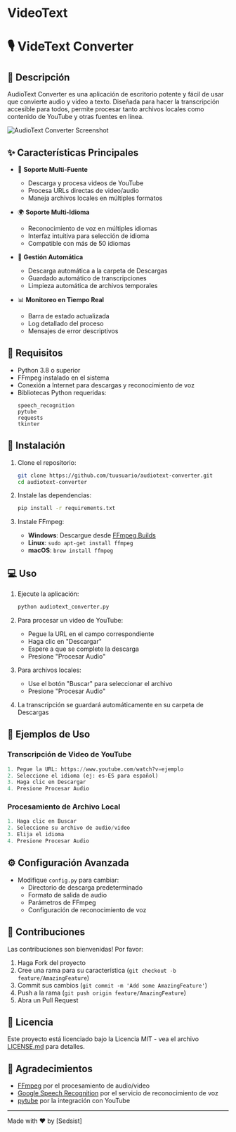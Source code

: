 # VideoText

# 🎙️ VideText Converter

## 📝 Descripción
AudioText Converter es una aplicación de escritorio potente y fácil de usar que convierte audio y video a texto. Diseñada para hacer la transcripción accesible para todos, permite procesar tanto archivos locales como contenido de YouTube y otras fuentes en línea.

![AudioText Converter Screenshot](screenshot.png)

## ✨ Características Principales

- 🎥 **Soporte Multi-Fuente**
  - Descarga y procesa videos de YouTube
  - Procesa URLs directas de video/audio
  - Maneja archivos locales en múltiples formatos

- 🌍 **Soporte Multi-Idioma**
  - Reconocimiento de voz en múltiples idiomas
  - Interfaz intuitiva para selección de idioma
  - Compatible con más de 50 idiomas

- 💾 **Gestión Automática**
  - Descarga automática a la carpeta de Descargas
  - Guardado automático de transcripciones
  - Limpieza automática de archivos temporales

- 📊 **Monitoreo en Tiempo Real**
  - Barra de estado actualizada
  - Log detallado del proceso
  - Mensajes de error descriptivos

## 🔧 Requisitos

- Python 3.8 o superior
- FFmpeg instalado en el sistema
- Conexión a Internet para descargas y reconocimiento de voz
- Bibliotecas Python requeridas:
  ```
  speech_recognition
  pytube
  requests
  tkinter
  ```

## 🚀 Instalación

1. Clone el repositorio:
   ```bash
   git clone https://github.com/tuusuario/audiotext-converter.git
   cd audiotext-converter
   ```

2. Instale las dependencias:
   ```bash
   pip install -r requirements.txt
   ```

3. Instale FFmpeg:
   - **Windows**: Descargue desde [FFmpeg Builds](https://github.com/BtbN/FFmpeg-Builds/releases)
   - **Linux**: `sudo apt-get install ffmpeg`
   - **macOS**: `brew install ffmpeg`

## 💻 Uso

1. Ejecute la aplicación:
   ```bash
   python audiotext_converter.py
   ```

2. Para procesar un video de YouTube:
   - Pegue la URL en el campo correspondiente
   - Haga clic en "Descargar"
   - Espere a que se complete la descarga
   - Presione "Procesar Audio"

3. Para archivos locales:
   - Use el botón "Buscar" para seleccionar el archivo
   - Presione "Procesar Audio"

4. La transcripción se guardará automáticamente en su carpeta de Descargas

## 🎯 Ejemplos de Uso

### Transcripción de Video de YouTube
```python
1. Pegue la URL: https://www.youtube.com/watch?v=ejemplo
2. Seleccione el idioma (ej: es-ES para español)
3. Haga clic en Descargar
4. Presione Procesar Audio
```

### Procesamiento de Archivo Local
```python
1. Haga clic en Buscar
2. Seleccione su archivo de audio/video
3. Elija el idioma
4. Presione Procesar Audio
```

## ⚙️ Configuración Avanzada

- Modifique `config.py` para cambiar:
  - Directorio de descarga predeterminado
  - Formato de salida de audio
  - Parámetros de FFmpeg
  - Configuración de reconocimiento de voz

## 🤝 Contribuciones

Las contribuciones son bienvenidas! Por favor:
1. Haga Fork del proyecto
2. Cree una rama para su característica (`git checkout -b feature/AmazingFeature`)
3. Commit sus cambios (`git commit -m 'Add some AmazingFeature'`)
4. Push a la rama (`git push origin feature/AmazingFeature`)
5. Abra un Pull Request

## 📄 Licencia

Este proyecto está licenciado bajo la Licencia MIT - vea el archivo [LICENSE.md](LICENSE.md) para detalles.

## 🙏 Agradecimientos

- [FFmpeg](https://ffmpeg.org/) por el procesamiento de audio/video
- [Google Speech Recognition](https://cloud.google.com/speech-to-text) por el servicio de reconocimiento de voz
- [pytube](https://github.com/pytube/pytube) por la integración con YouTube

---
Made with ❤️ by [Sedsist]
